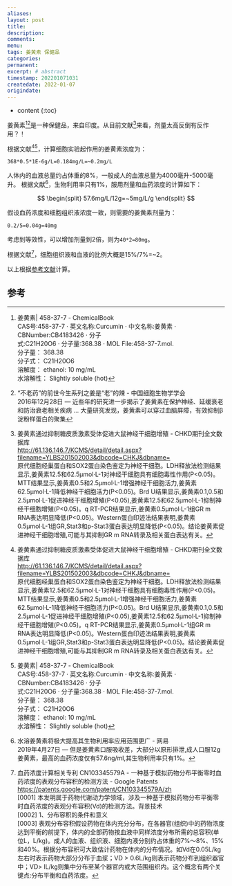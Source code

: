 ```yaml
---
aliases:
layout: post
title: 
description:
comments:
menu:
tags: 姜黄素 保健品
categories:
permanent: 
excerpt: # abstract
timestamp: 202201071031
createdate: 2022-01-07
origindate: 
---
```


* content
{:toc}

姜黄素[^2][^4]是一种保健品，来自印度。从目前文献[^1]来看，剂量太高反倒有反作用？！

根据文献[^1][^2]，计算细胞实验起作用的姜黄素浓度为：

```
368*0.5*1E-6g/L=0.184mg/L=~0.2mg/L
```

人体内的血液总量约占体重的8%，一般成人的血液总量为4000毫升-5000毫升。
根据文献[^3]，生物利用率只有1%，服用剂量和血药浓度的计算如下：

$$
\begin{split}
57.6mg/L/12g=~5mg/L/g 
\end{split}
$$

假设血药浓度和细胞组织液浓度一致，则需要的姜黄素剂量为：

```
0.2/5=0.04g=40mg
```

考虑到等效性，可以增加剂量到2倍，则为`40*2=80mg`。

根据文献[^6]，细胞组织液和血液的比例大概是15%/7%=~2。

以上根据[参考文献](#参考)计算。


## 参考
[^1]: 姜黄素通过抑制糖皮质激素受体促进大鼠神经干细胞增殖 - CHKD期刊全文数据库  <br> http://61.136.146.7/KCMS/detail/detail.aspx?filename=YLBS201502003&dbcode=CHKJ&dbname= <br> 原代细胞经巢蛋白和SOX2蛋白染色鉴定为神经干细胞。LDH释放法检测结果显示,姜黄素12.5和62.5μmol·L-1对神经干细胞具有细胞毒性作用(P<0.05)。MTT结果显示,姜黄素0.5和2.5μmol·L-1增强神经干细胞活力,姜黄素62.5μmol·L-1降低神经干细胞活力(P<0.05)。Brd U结果显示,姜黄素0.1,0.5和2.5μmol·L-1促进神经干细胞增殖(P<0.05),姜黄素12.5和62.5μmol·L-1抑制神经干细胞增殖(P<0.05)。q RT-PCR结果显示,姜黄素0.5μmol·L-1组GR m RNA表达明显降低(P<0.05)。Western蛋白印迹法结果表明,姜黄素0.5μmol·L-1组GR,Stat3和p-Stat3蛋白表达明显降低(P<0.05)。结论姜黄素促进神经干细胞增殖,可能与其抑制GR m RNA转录及相关蛋白表达有关。

[^2]: 姜黄素\| 458-37-7 - ChemicalBook  <br> CAS号:458-37-7 · 英文名称:Curcumin · 中文名称:姜黄素 · CBNumber:CB4183426 · 分子 <br>式:C21H20O6 · 分子量:368.38 · MOL File:458-37-7.mol. <br> 分子量： 368.38 <br>分子式： C21H20O6 <br> 溶解度： ethanol: 10 mg/mL <br> 水溶解性： Slightly soluble (hot)

[^4]: “不老药”的前世今生系列之姜是“老”的辣 - 中国细胞生物学学会 <br> 2016年12月28日 — 近些年的研究进一步揭示了姜黄素在保护神经、延缓衰老和防治衰老相关疾病 ... 大量研究发现，姜黄素可以穿过血脑屏障，有效抑制β淀粉样蛋白的聚集

[^3]: 水溶姜黄素将极大提高其生物利用率应用范围更广 - 网易 <br> 2019年4月27日 — 但是姜黄素口服吸收差，大部分以原形排泄,成人口服12g姜黄素，最高的血药浓度仅有57.6ng/ml,其生物利用率只有1%。

[^6]: 血药浓度计算相关专利 CN103345579A - 一种基于模拟药物分布平衡零时血药浓度的表观分布容积的检测方法 - Google Patents <br> https://patents.google.com/patent/CN103345579A/zh <br> [0001] 本发明属于药物代谢动力学领域，涉及一种基于模拟药物分布平衡零时血药浓度的表观分布容积(Vd)的检测方法。背景技术 <br> [0002] 1、分布容积的条件和意义 <br>  [0003] 表观分布容积假设药物在体内充分分布，在各器官(组织)中的药物浓度达到平衡的前提下，体内的全部药物按血液中同样浓度分布所需的总容积(单位L，L/kg)。成人的血液、组织液、细胞内液分别约占体重的7%〜8%、15%和40%。根据分布容积可大致估计药物在体内的分布情况。如Vd在0.05L/kg左右时表示药物大部分分布于血浆；VD > 0.6L/kg则表示药物分布到组织器官中；VD> lL/kg则集中分布至某个器官内或大范围组织内。这个概念有两个关键点:分布平衡和血药浓度。